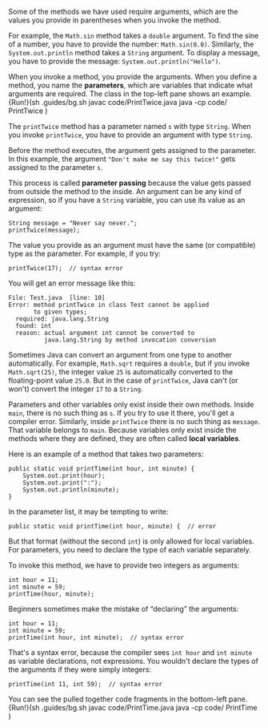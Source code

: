 Some of the methods we have used require arguments, which are the values you provide in parentheses when you invoke the method.

For example, the `Math.sin` method takes a `double` argument. To find the sine of a number, you have to provide the number: `Math.sin(0.0)`. Similarly, the `System.out.println` method takes a `String` argument. To display a message, you have to provide the message: `System.out.println("Hello")`.


When you invoke a method, you provide the arguments. When you define a method, you name the **parameters**, which are variables that indicate what arguments are required. The class in the top-left pane shows an example.
{Run!}(sh .guides/bg.sh javac code/PrintTwice.java java -cp code/ PrintTwice )





The `printTwice` method has a parameter named `s` with type `String`. When you invoke `printTwice`, you have to provide an argument with type `String`.


Before the method executes, the argument gets assigned to the parameter. In this example, the argument `"Don't make me say this twice!"` gets assigned to the parameter `s`.


This process is called **parameter passing** because the value gets passed from outside the method to the inside. An argument can be any kind of expression, so if you have a `String` variable, you can use its value as an argument:

```code
String message = "Never say never.";
printTwice(message);
```

The value you provide as an argument must have the same (or compatible) type as the parameter. For example, if you try:

```code
printTwice(17);  // syntax error
```

You will get an error message like this:

```code
File: Test.java  [line: 10]
Error: method printTwice in class Test cannot be applied
       to given types;
  required: java.lang.String
  found: int
  reason: actual argument int cannot be converted to
          java.lang.String by method invocation conversion
```

Sometimes Java can convert an argument from one type to another automatically. For example, `Math.sqrt` requires a `double`, but if you invoke `Math.sqrt(25)`, the integer value `25` is automatically converted to the floating-point value `25.0`. But in the case of `printTwice`, Java can't (or won't) convert the integer `17` to a `String`.


Parameters and other variables only exist inside their own methods. Inside `main`, there is no such thing as `s`. If you try to use it there, you'll get a compiler error. Similarly, inside `printTwice` there is no such thing as `message`. That variable belongs to `main`. Because variables only exist inside the methods where they are defined, they are often called **local variables**.




Here is an example of a method that takes two parameters:

```code
public static void printTime(int hour, int minute) {
    System.out.print(hour);
    System.out.print(":");
    System.out.println(minute);
}
```

In the parameter list, it may be tempting to write:

```code
public static void printTime(int hour, minute) {  // error
```

But that format (without the second `int`) is only allowed for local variables. For parameters, you need to declare the type of each variable separately.

To invoke this method, we have to provide two integers as arguments:

```code
int hour = 11;
int minute = 59;
printTime(hour, minute);
```

Beginners sometimes make the mistake of “declaring” the arguments:

```code
int hour = 11;
int minute = 59;
printTime(int hour, int minute);  // syntax error
```

That's a syntax error, because the compiler sees `int hour` and `int minute` as variable declarations, not expressions. You wouldn't declare the types of the arguments if they were simply integers:

```code
printTime(int 11, int 59);  // syntax error
```


You can see the pulled together code fragments in the bottom-left pane.
{Run!}(sh .guides/bg.sh javac code/PrintTime.java java -cp code/ PrintTime )
